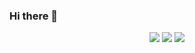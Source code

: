 ### Hi there 👋
<p align="center"
   <a>
      <img src="https://github-readme-stats.vercel.app/api/top-langs/?username=Cln-Moutarde&layout=compact&theme=dark&show_icons=true">
    </a>
    <a>
      <img src="https://streak-stats.demolab.com/?user=Cln-Moutarde&theme=dark">
    </a>
    <a>
    <img src="https://skillicons.dev/icons?i=vscode,html,css,js,electron,py,github,blender,discord&theme=dark&perline=6" />
  </a>
  
</p>
<!--
**Cln-Moutarde/Cln-Moutarde** is a ✨ _special_ ✨ repository because its `README.md` (this file) appears on your GitHub profile.

Here are some ideas to get you started:

- 🔭 I’m currently working on ...
- 🌱 I’m currently learning ...
- 👯 I’m looking to collaborate on ...
- 🤔 I’m looking for help with ...
- 💬 Ask me about ...
- 📫 How to reach me: ...
- 😄 Pronouns: ...
- ⚡ Fun fact: ...
-->
